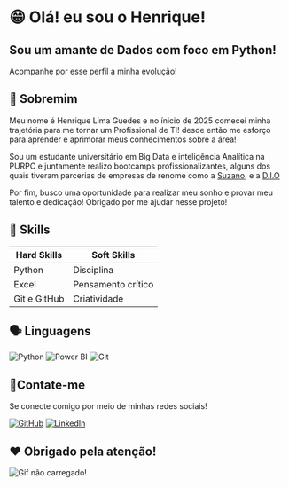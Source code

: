 # 😁 Olá! eu sou o Henrique!

## Sou um amante de Dados com foco em Python!
Acompanhe por esse perfil a minha evolução!

## 👋 Sobremim

Meu nome é Henrique Lima Guedes e no ínicio de 2025 comecei minha trajetória para me tornar um Profissional de TI! desde então me esforço para aprender e aprimorar meus conhecimentos sobre a área! 

Sou um estudante universitário em Big Data e inteligência Analítica na PURPC e juntamente realizo bootcamps profissionalizantes, alguns dos quais tiveram parcerias de empresas de renome como a [Suzano](https://loja.suzano.com.br/suzano/pt/aboutSuzano), e a [D.I.O](https://www.dio.me)

Por fim, busco uma oportunidade para realizar meu sonho e provar meu talento e dedicação! Obrigado por me ajudar nesse projeto!

## 🧠 Skills

| Hard Skills | Soft Skills |
|---|---|
| Python  | Disciplina |
| Excel  | Pensamento crítico  |
| Git e GitHub | Criatividade |

## 🗣️ Linguagens

![Python](https://img.shields.io/badge/python-Básico/Intermediário-3670A0?style=for-the-badge&logo=python&logoColor=ffdd54)
![Power BI](https://img.shields.io/badge/Excel-Intermediário/Avançado-F2C811?style=for-the-badge&logo=powerbi&logoColor=white)
![Git](https://img.shields.io/badge/GIT-Básico-E44C30?style=for-the-badge&logo=git&logoColor=white)

## 📱Contate-me
Se conecte comigo por meio de minhas redes sociais!

[![GitHub](https://img.shields.io/badge/GitHub-100000?style=for-the-badge&logo=github&logoColor=white)](https://github.com/RickFrec)
[![LinkedIn](https://img.shields.io/badge/LinkedIn-0077B5?style=for-the-badge&logo=linkedin&logoColor=white)](https://www.linkedin.com/in/henrique-lima-guedes-204b56216)

## ❤️ Obrigado pela atenção!
![Gif não carregado!](https://media.discordapp.net/attachments/1364012600236445716/1364013759344939099/imagem_2025-04-21_195629414_2_1.gif?ex=6825ca0e&is=6824788e&hm=30314f74b0b76696881e144d71407e24f41c066efd4c6a165f1fa1a192ece80d&=&width=640&height=640)
